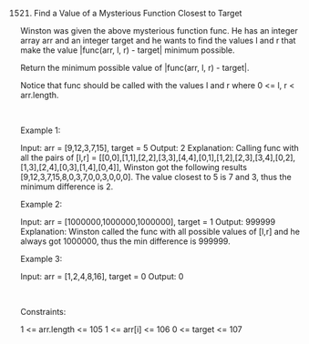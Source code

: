 1521. Find a Value of a Mysterious Function Closest to Target

Winston was given the above mysterious function func. He has an integer array arr and an integer target and he wants to find the values l and r that make the value |func(arr, l, r) - target| minimum possible.

Return the minimum possible value of |func(arr, l, r) - target|.

Notice that func should be called with the values l and r where 0 <= l, r < arr.length.

 

Example 1:

Input: arr = [9,12,3,7,15], target = 5
Output: 2
Explanation: Calling func with all the pairs of [l,r] = [[0,0],[1,1],[2,2],[3,3],[4,4],[0,1],[1,2],[2,3],[3,4],[0,2],[1,3],[2,4],[0,3],[1,4],[0,4]], Winston got the following results [9,12,3,7,15,8,0,3,7,0,0,3,0,0,0]. The value closest to 5 is 7 and 3, thus the minimum difference is 2.


Example 2:

Input: arr = [1000000,1000000,1000000], target = 1
Output: 999999
Explanation: Winston called the func with all possible values of [l,r] and he always got 1000000, thus the min difference is 999999.


Example 3:

Input: arr = [1,2,4,8,16], target = 0
Output: 0


 

Constraints:

1 <= arr.length <= 105
1 <= arr[i] <= 106
0 <= target <= 107